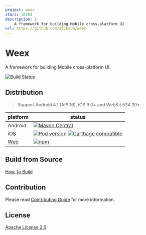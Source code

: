 ```yaml
---
project: weex
stars: 18284
description: |-
    A framework for building Mobile cross-platform UI
url: https://github.com/alibaba/weex
---
```


# Weex

A framework for building Mobile cross-platform UI.

[![Build Status](https://travis-ci.org/apache/incubator-weex.svg?branch=master)](https://travis-ci.org/apache/incubator-weex/)

## Distribution

> Support Android 4.1 (API 16), iOS 9.0+ and WebKit 534.30+.

| platform | status |
| -------- | ------ |
| Android | [![Maven Central](https://maven-badges.herokuapp.com/maven-central/io.weex/weex_sdk/badge.svg)](https://maven-badges.herokuapp.com/maven-central/io.weex/weex_sdk) |
| iOS | [![Pod version](https://badge.fury.io/co/WeexSDK.svg)](https://cocoapods.org/pods/WeexSDK) [![Carthage compatible](https://img.shields.io/badge/Carthage-compatible-4BC51D.svg?style=flat)](https://github.com/Carthage/Carthage) |
| [Web](https://github.com/weexteam/weex-vue-render) | [![npm](https://badge.fury.io/js/weex-vue-render.svg)](https://www.npmjs.com/package/weex-vue-render) |

## Build from Source

[How To Build](./HOW-TO-BUILD.md)

## Contribution

Please read [Contributing Guide](./CONTRIBUTING.md) for more information.

## License

[Apache License 2.0](http://www.apache.org/licenses/LICENSE-2.0)

